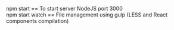 npm start == To start server NodeJS port 3000<br />
npm start watch == File management using gulp (LESS and React components compilation)
